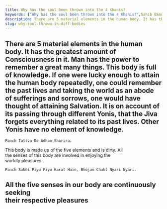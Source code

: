 ```yaml
---
title: Why has the soul been thrown into the 4 Khanis?
keywords: ["Why has the soul been thrown into the 4 Khanis?",Sahib Bandgi books,]
description: There are 5 material elements in the human body. It has the greatest amount of Consciousness in it. Man has the power to remember a great many things. This
slug: why-soul-thrown-in-diff-bodies
---
```


There are 5 material elements in the human body. It has the greatest amount of Consciousness in it. Man has the power to remember a great many things. This body is full of knowledge. If one were lucky enough to attain the human body repeatedly, one could remember the past lives and taking the world as an abode of sufferings and sorrows, one would have thought of attaining Salvation. It is on account of its passing through different Yonis, that the Jiva forgets everything related to its past lives. Other Yonis have no element of knowledge.  
----  
```text  
Panch Tattva Ko Adham Sharira.  
```  
This body is made up of the five elements and is dirty. All  
the senses of this body are involved in enjoying the  
worldly pleasures.  
```text  
Panch Sakhi Piyu Piyu Karat Hain, Bhojan Chaht Nyari Nyari.  
```  
All the five senses in our body are continuously seeking  
their respective pleasures  
----  



  